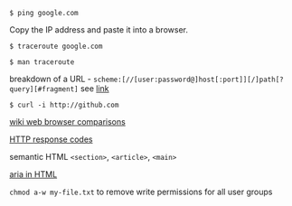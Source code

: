 `$ ping google.com`

Copy the IP address and paste it into a browser. 

`$ traceroute google.com`

`$ man traceroute`

breakdown of a URL - `scheme:[//[user:password@]host[:port]][/]path[?query][#fragment]`
see [link](https://en.wikipedia.org/wiki/Uniform_Resource_Locator)

`$ curl -i http://github.com`

[wiki web browser comparisons](https://en.wikipedia.org/wiki/Comparison_of_web_browsers)

[HTTP response codes](https://developer.mozilla.org/en-US/docs/Web/HTTP/Response_codes)

semantic HTML `<section>`, `<article>`, `<main>`

[aria in HTML](http://html5doctor.com/using-aria-in-html/)

`chmod a-w my-file.txt` to remove write permissions for all user groups
